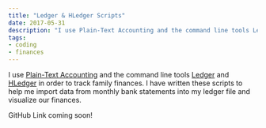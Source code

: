 ```yaml
---
title: "Ledger & HLedger Scripts"
date: 2017-05-31
description: "I use Plain-Text Accounting and the command line tools Ledger and HLedger in order to track family finances.  I have written these scripts to help me import data from monthly bank statements into my ledger file and visualize our finances."
tags:
- coding
- finances
---
```


I use [Plain-Text Accounting](https://plaintextaccounting.org/) and the command line tools [Ledger](https://www.ledger-cli.org/) and [HLedger](https://hledger.org/) in order to track family finances.  I have written these scripts to help me import data from monthly bank statements into my ledger file and visualize our finances.

GitHub Link coming soon!
